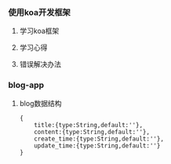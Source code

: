 ### 使用koa开发框架
1. 学习koa框架
    
2. 学习心得
3. 错误解决办法
### blog-app
1. blog数据结构
    ```
    {
        title:{type:String,default:''},
        content:{type:String,default:''},
        create_time:{type:String,default:''},
        update_time:{type:String,default:''}
    }
    ```
